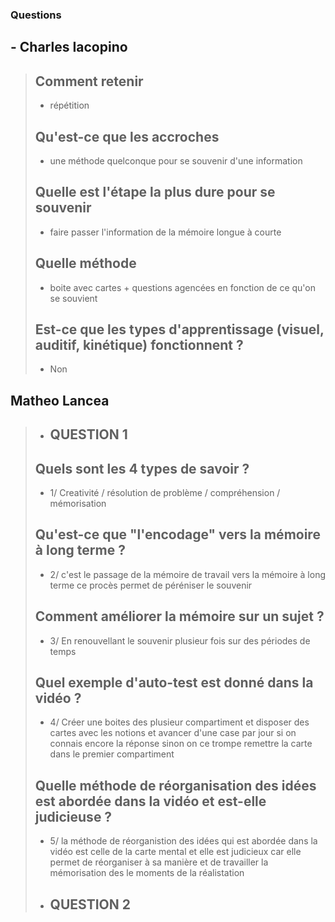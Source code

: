 ### Questions 
## - Charles Iacopino
> ## Comment retenir 
> - répétition
> ## Qu'est-ce que les accroches 
> - une méthode quelconque pour se souvenir d'une information
> ## Quelle est l'étape la plus dure pour se souvenir 
> - faire passer l'information de la mémoire longue à courte
> ## Quelle méthode 
> - boite avec cartes + questions agencées en fonction de ce qu'on se souvient
> ## Est-ce que les types d'apprentissage (visuel, auditif, kinétique) fonctionnent ? 
> - Non
## Matheo Lancea
> -  ## QUESTION 1
> ## Quels sont les 4 types de savoir ?
> - 1/ Creativité / résolution de problème / compréhension / mémorisation
> ## Qu'est-ce que "l'encodage" vers la mémoire à long terme ?
> - 2/ c'est le passage de la mémoire de travail vers la mémoire  à long terme ce procès permet de péréniser le souvenir
> ## Comment améliorer la mémoire sur un sujet ?
> - 3/ En renouvellant le souvenir plusieur fois sur des périodes de temps
> ## Quel exemple d'auto-test est donné dans la vidéo ?
> - 4/ Créer une boites des plusieur compartiment et disposer des cartes avec les notions et avancer d'une case par jour si on connais encore la réponse sinon on ce trompe remettre la carte dans le premier compartiment
> ## Quelle méthode de réorganisation des idées est abordée dans la vidéo et est-elle judicieuse ?
> - 5/ la méthode de réorganistion des idées qui est abordée dans la vidéo est celle de la carte mental et elle est judicieux car elle permet de réorganiser à sa manière et de travailler la mémorisation des le moments de la réalistation
> - ## QUESTION 2
